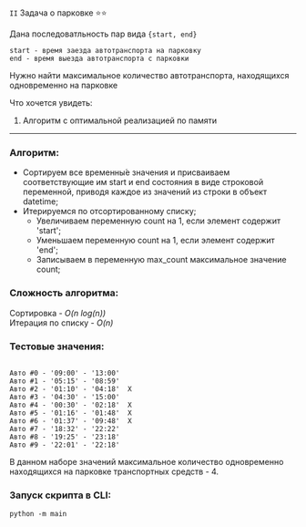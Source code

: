 `II` Задача о парковке ⭐⭐

Дана последоватльность пар вида `{start, end}`
```
start - время заезда автотранспорта на парковку
end - время выезда автотранспорта с парковки
```
Нужно найти максимальное количество автотранспорта, находящихся одновременно на парковке

Что хочется увидеть:
1. Алгоритм с оптимальной реализацией по памяти

---
<h3>Алгоритм:</h3>

* Сортируем все временны́е значения и присваиваем соответствующие им start и end состояния в виде строковой переменной, 
  приводя каждое из значений из строки в объект datetime;
* Итерируемся по отсортированному списку;
    * Увеличиваем переменную count на 1, если элемент содержит 'start';
    * Уменьшаем переменную count на 1, если элемент содержит 'end';
    * Записываем в переменную max_count максимальное значение count;

<h3>Сложность алгоритма:</h3>
Сортировка - <i>O(n log(n))</i>
<br>
Итерация по списку - <i>O(n)</i>

<h3>Тестовые значения:</h3>

```

Авто #0 - '09:00' - '13:00'
Авто #1 - '05:15' - '08:59'
Авто #2 - '01:10' - '04:18'  X
Авто #3 - '04:30' - '15:00'
Авто #4 - '00:30' - '02:18'  X
Авто #5 - '01:16' - '01:48'  X
Авто #6 - '01:37' - '09:48'  X
Авто #7 - '18:32' - '22:22'
Авто #8 - '19:25' - '23:18'
Авто #9 - '22:01' - '22:18'

```
В данном наборе значений максимальное количество одновременно находящихся 
на парковке транспортных средств - 4.

<h3>Запуск скрипта в CLI:</h3>

```
python -m main
```
